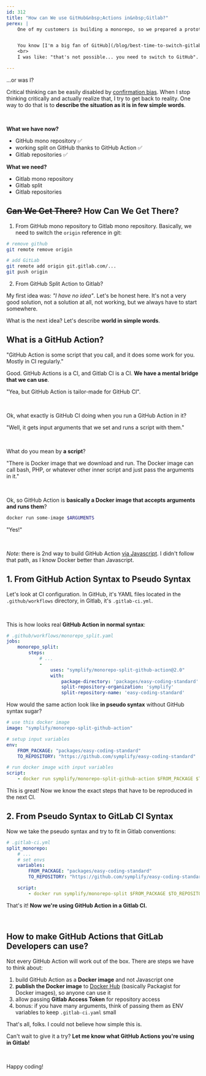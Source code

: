 ```yaml
---
id: 312
title: "How can We use GitHub&nbsp;Actions in&nbsp;Gitlab?"
perex: |
    One of my customers is building a monorepo, so we prepared a prototype on GitHub to test it out. It uses [Monorepo Split GitHub Action](/blog/monorepo-split-github-action-20-with-gitlab-split-is-out/) and works well.


    You know [I'm a big fan of GitHub](/blog/best-time-to-switch-gitlab-to-github), so when client asked me: **"how can we do it in Gitlab?"**
    <br>
    I was like: "that's not possible... you need to switch to GitHub".

---
```


...or was I?

Critical thinking can be easily disabled by [confirmation bias](https://en.wikipedia.org/wiki/Confirmation_bias). When I stop thinking critically and actually realize that, I try to get back to reality. One way to do that is to **describe the situation as it is in few simple words**.

<br>

**What we have now?**

- GitHub mono repository ✅
- working split on GitHub thanks to GitHub Action ✅
- Gitlab repositories ✅

**What we need?**

- Gitlab mono repository
- Gitlab split
- Gitlab repositories

## ~~Can We Get There?~~ How Can We Get There?

1. From GitHub mono repository to Gitlab mono repository. Basically, we need to switch the `origin` reference in git:

```bash
# remove github
git remote remove origin

# add GitLab
git remote add origin git.gitlab.com/...
git push origin
```

2. From GitHub Split Action to Gitlab?

My first idea was: *"I have no idea"*. Let's be honest here. It's not a very good solution, not a solution at all, not working, but we always have to start somewhere.

What is the next idea? Let's describe **world in simple words**.

## What is a GitHub Action?

"GitHub Action is some script that you call, and it does some work for you. Mostly in CI regularly."

Good. GitHub Actions is a CI, and Gitlab CI is a CI. **We have a mental bridge that we can use**.

"Yea, but GitHub Action is tailor-made for GitHub CI".

<br>

Ok, what exactly is GitHub CI doing when you run a GitHub Action in it?

"Well, it gets input arguments that we set and runs a script with them."

<br>

What do you mean by **a script**?

"There is Docker image that we download and run. The Docker image can call bash, PHP, or whatever other inner script and just pass the arguments in it."

<br>

Ok, so GitHub Action is **basically a Docker image that accepts arguments and runs them**?

```bash
docker run some-image $ARGUMENTS
````

"Yes!"

<br>

*Note:* there is 2nd way to build GitHub Action [via Javascript](https://docs.github.com/en/actions/creating-actions/about-actions#types-of-actions). I didn't follow that path, as I know Docker better than Javascript.

## 1. From GitHub Action Syntax to Pseudo Syntax

Let's look at CI configuration. In GitHub, it's YAML files located in the `.github/workflows` directory, in Gitlab, it's `.gitlab-ci.yml`.

<br>

This is how looks real **GitHub Action in normal syntax**:

```yaml
# .github/workflows/monorepo_split.yaml
jobs:
    monorepo_split:
        steps:
            # ...
            -
                uses: "symplify/monorepo-split-github-action@2.0"
                with:
                    package-directory: 'packages/easy-coding-standard'
                    split-repository-organization: 'symplify'
                    split-repository-name: 'easy-coding-standard'
```

How would the same action look like **in pseudo syntax** without GitHub syntax sugar?

```yaml
# use this docker image
image: "symplify/monorepo-split-github-action"

# setup input variables
env:
    FROM_PACKAGE: "packages/easy-coding-standard"
    TO_REPOSITORY: "https://github.com/symplify/easy-coding-standard"

# run docker image with input variables
script:
    - docker run symplify/monorepo-split-github-action $FROM_PACKAGE $TO_REPOSITORY
```

This is great! Now we know the exact steps that have to be reproduced in the next CI.

## 2. From Pseudo Syntax to GitLab CI Syntax

Now we take the pseudo syntax and try to fit in Gitlab conventions:

```yaml
# .gitlab-ci.yml
split_monorepo:
    # ...
    # set envs
    variables:
        FROM_PACKAGE: "packages/easy-coding-standard"
        TO_REPOSITORY: "https://github.com/symplify/easy-coding-standard"

    script:
        - docker run symplify/monorepo-split $FROM_PACKAGE $TO_REPOSITORY
```

That's it! **Now we're using GitHub Action in a Gitlab CI.**

<br>

## How to make GitHub Actions that GitLab Developers can use?

Not every GitHub Action will work out of the box. There are steps we have to think about:

1. build GitHub Action as a **Docker image** and not Javascript one
2. **publish the Docker image** to [Docker Hub](https://hub.docker.com/) (basically Packagist for Docker images), so anyone can use it
3. allow passing **Gitlab Access Token** for repository access
4. bonus: if you have many arguments, think of passing them as ENV variables to keep `.gitlab-ci.yaml` small

That's all, folks. I could not believe how simple this is.

Can't wait to give it a try? **Let me know what GitHub Actions you're using in Gitlab!**

<br>

Happy coding!
